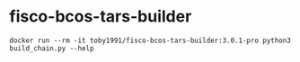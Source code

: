 # fisco-bcos-tars-builder

```
docker run --rm -it toby1991/fisco-bcos-tars-builder:3.0.1-pro python3 build_chain.py --help
```
